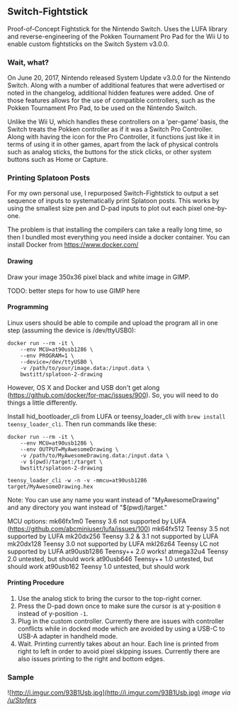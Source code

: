 ## Switch-Fightstick
Proof-of-Concept Fightstick for the Nintendo Switch. Uses the LUFA library and reverse-engineering of the Pokken Tournament Pro Pad for the Wii U to enable custom fightsticks on the Switch System v3.0.0.

### Wait, what?
On June 20, 2017, Nintendo released System Update v3.0.0 for the Nintendo Switch. Along with a number of additional features that were advertised or noted in the changelog, additional hidden features were added. One of those features allows for the use of compatible controllers, such as the Pokken Tournament Pro Pad, to be used on the Nintendo Switch.

Unlike the Wii U, which handles these controllers on a 'per-game' basis, the Switch treats the Pokken controller as if it was a Switch Pro Controller. Along with having the icon for the Pro Controller, it functions just like it in terms of using it in other games, apart from the lack of physical controls such as analog sticks, the buttons for the stick clicks, or other system buttons such as Home or Capture.

### Printing Splatoon Posts
For my own personal use, I repurposed Switch-Fightstick to output a set sequence of inputs to systematically print Splatoon posts. This works by using the smallest size pen and D-pad inputs to plot out each pixel one-by-one.

The problem is that installing the compilers can take a really long time, so then I bundled most everything you need inside a docker container. You can install Docker from https://www.docker.com/

#### Drawing
Draw your image 350x36 pixel black and white image in GIMP.

TODO: better steps for how to use GIMP here

#### Programming
Linux users should be able to compile and upload the program all in one step (assuming the device is /dev/ttyUSB0):

    docker run --rm -it \
        --env MCU=at90usb1286 \
        --env PROGRAM=1 \
        --device=/dev/ttyUSB0 \
        -v /path/to/your/image.data:/input.data \
        bwstitt/splatoon-2-drawing

However, OS X and Docker and USB don't get along (https://github.com/docker/for-mac/issues/900). So, you will need to do things a little differently.

Install hid_bootloader_cli from LUFA or teensy_loader_cli with `brew install teensy_loader_cli`. Then run commands like these:

    docker run --rm -it \
        --env MCU=at90usb1286 \
        --env OUTPUT=MyAwesomeDrawing \
        -v /path/to/MyAwesomeDrawing.data:/input.data \
        -v $(pwd)/target:/target \
        bwstitt/splatoon-2-drawing

    teensy_loader_cli -w -n -v -mmcu=at90usb1286 target/MyAwesomeDrawing.hex

Note: You can use any name you want instead of "MyAwesomeDrawing" and any directory you want instead of "$(pwd)/target."

MCU options:
    mk66fx1m0    Teensy 3.6        not supported by LUFA (https://github.com/abcminiuser/lufa/issues/100)
    mk64fx512    Teensy 3.5        not supported by LUFA
    mk20dx256    Teensy 3.2 & 3.1  not supported by LUFA
    mk20dx128    Teensy 3.0        not supported by LUFA
    mkl26z64     Teensy LC         not supported by LUFA
    at90usb1286  Teensy++ 2.0      works!
    atmega32u4   Teensy 2.0        untested, but should work
    at90usb646   Teensy++ 1.0      untested, but should work
    at90usb162   Teensy 1.0        untested, but should work

#### Printing Procedure

1. Use the analog stick to bring the cursor to the top-right corner.
2. Press the D-pad down once to make sure the cursor is at y-position `0` instead of y-position `-1`.
3. Plug in the custom controller. Currently there are issues with controller conflicts while in docked mode which are avoided by using a USB-C to USB-A adapter in handheld mode.
4. Wait. Printing currently takes about an hour. Each line is printed from right to left in order to avoid pixel skipping issues. Currently there are also issues printing to the right and bottom edges.

### Sample
![http://i.imgur.com/93B1Usb.jpg](http://i.imgur.com/93B1Usb.jpg)
*image via [/u/Stofers](https://www.reddit.com/user/Stofers)*
